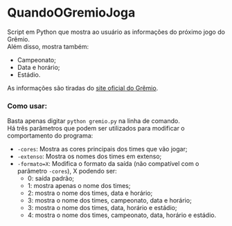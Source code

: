 # QuandoOGremioJoga

Script em Python que mostra ao usuário as informações do próximo jogo do Grêmio.  
Além disso, mostra também:
- Campeonato;
- Data e horário;
- Estádio.
  
As informações são tiradas do [site oficial do Grêmio](https://gremio.net/).

### Como usar:
Basta apenas digitar ```python gremio.py``` na linha de comando.  
Há três parâmetros que podem ser utilizados para modificar o comportamento do programa:
- ```-cores```: Mostra as cores principais dos times que vão jogar;
- ```-extenso```: Mostra os nomes dos times em extenso;
- ```-formato=X```: Modifica o formato da saída (não compatível com o parâmetro ```-cores```), X podendo ser:
    - 0: saída padrão;
    - 1: mostra apenas o nome dos times;
    - 2: mostra o nome dos times, data e horário;
    - 3: mostra o nome dos times, campeonato, data e horário;
    - 3: mostra o nome dos times, data, horário e estádio;
    - 4: mostra o nome dos times, campeonato, data, horário e estádio.

